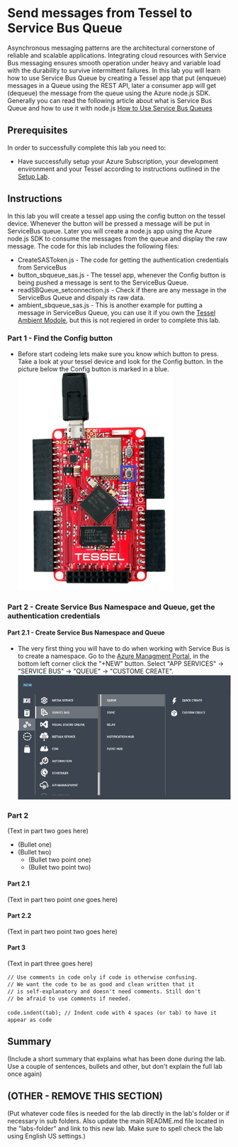 Send messages from Tessel to Service Bus Queue
=============
Asynchronous messaging patterns are the architectural cornerstone of reliable and scalable applications. Integrating cloud resources with Service Bus messaging ensures smooth operation under heavy and variable load with the durability to survive intermittent failures.
In this lab you will learn how to use Service Bus Queue by creating a Tessel app that put (enqueue) messages in a Queue using the REST API, later a consumer app will get (dequeue) the message from the queue using the Azure node.js SDK.
Generally you can read the following article about what is Service Bus Queue and how to use it with node.js [ How to Use Service Bus Queues ](http://azure.microsoft.com/en-us/documentation/articles/service-bus-nodejs-how-to-use-queues/)

Prerequisites
-------------
In order to successfully complete this lab you need to:

* Have successfully setup your Azure Subscription, your development environment and your Tessel according to instructions outlined in the [Setup Lab](../_setup).


Instructions
------------
In this lab you will create a tessel app using the config button on the tessel device. Whenever the button will be pressed a message will be put in ServiceBus queue. Later you will create a node.js app using the Azure node.js SDK to consume the messages from the queue and display the raw message.
The code for this lab includes the following files:
* CreateSASToken.js - The code for getting the authentication credentials from ServiceBus
* button_sbqueue_sas.js - The tessel app, whenever the Config button is being pushed a message is sent to the ServiceBus Queue.
* readSBQueue_setconnection.js - Check if there are any message in the ServiceBus Queue and dispaly its raw data.
* ambient_sbqueue_sas.js - This is another example for putting a message in ServiceBus Queue, you can use it if you own the [Tessel Ambient Modole](https://tessel.io/modules#module-ambient), but this is not reqiered in order to complete this lab.


### Part 1 - Find the Config button
* Before start codeing lets make sure you know which button to press. Take a look at your tessel device and look for the Config button. In the picture below the Config button is marked in a blue.
![config button](images/ConfigButton.PNG)





### Part 2 - Create Service Bus Namespace and Queue, get the authentication credentials
#### Part 2.1 - Create Service Bus Namespace and Queue
* The very first thing you will have to do when working with Service Bus is to create a namespace.
Go to the [Azure Managment Portal](https://manage.windowsazure.com/@gwraoa.onmicrosoft.com), in the bottom left corner click the "+NEW" button. Select "APP SERVICES" -> "SERVICE BUS" -> "QUEUE" -> "CUSTOME CREATE".
![Create ServiceBus Queue](images/newsb.PNG)






### Part 2
(Text in part two goes here)

* (Bullet one)
* (Bullet two)
  * (Bullet two point one)
  * (Bullet two point two)

#### Part 2.1
(Text in part two point one goes here)

#### Part 2.2
(Text in part two point two goes here)

#### Part 3
(Text in part three goes here)

	// Use comments in code only if code is otherwise confusing.
	// We want the code to be as good and clean written that it
	// is self-explanatory and doesn't need comments. Still don't
	// be afraid to use comments if needed.

	code.indent(tab); // Indent code with 4 spaces (or tab) to have it appear as code

Summary
-------
(Include a short summary that explains what has been done during the lab. Use a couple of sentences, bullets and other, but don't explain the full lab once again)

(OTHER - REMOVE THIS SECTION)
-----------------------------
(Put whatever code files is needed for the lab directly in the lab's folder or if necessary in sub folders. Also update the main README.md file located in the "labs-folder" and link to this new lab. Make sure to spell check the lab using English US settings.)
